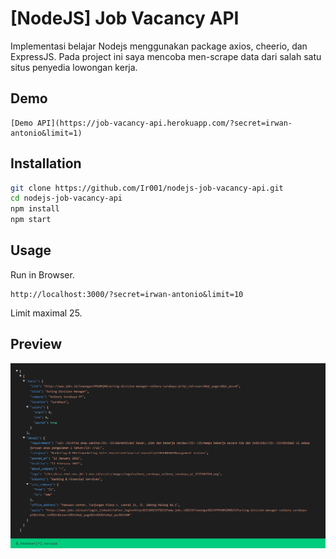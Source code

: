 # [NodeJS] Job Vacancy API

Implementasi belajar Nodejs menggunakan package axios, cheerio, dan ExpressJS. Pada project ini saya mencoba men-scrape data dari salah satu situs penyedia lowongan kerja.
## Demo
```
[Demo API](https://job-vacancy-api.herokuapp.com/?secret=irwan-antonio&limit=1)
```
## Installation
```bash
git clone https://github.com/Ir001/nodejs-job-vacancy-api.git
cd nodejs-job-vacancy-api
npm install
npm start
```

## Usage
Run in Browser. 
```
http://localhost:3000/?secret=irwan-antonio&limit=10
```
Limit maximal 25.
## Preview
![Response](https://github.com/Ir001/nodejs-job-vacancy-api/blob/main/screenshot.png?raw=true)